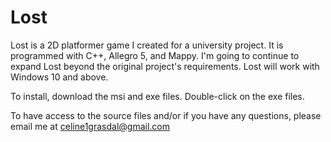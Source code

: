 # Lost
Lost is a 2D platformer game I created for a university project.
It is programmed with C++, Allegro 5, and Mappy. I'm going to 
continue to expand Lost beyond the original project's
requirements. Lost will work with Windows 10 and above.

To install, download the msi and exe files.
Double-click on the exe files.

To have access to the source files and/or if you have any
questions, please email me at celine1grasdal@gmail.com
